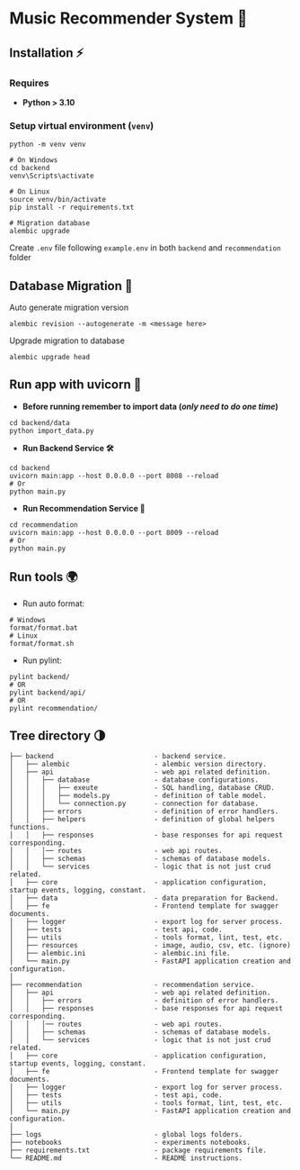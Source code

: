 
# Music Recommender System 🎼


## Installation ⚡️
### Requires
- **Python > 3.10**

### Setup virtual environment (`venv`)
```shell
python -m venv venv

# On Windows
cd backend
venv\Scripts\activate

# On Linux
source venv/bin/activate
pip install -r requirements.txt

# Migration database
alembic upgrade
```

Create `.env` file following `example.env` in both `backend` and `recommendation` folder


## Database Migration 💾
Auto generate migration version
```shell
alembic revision --autogenerate -m <message here>
```

Upgrade migration to database
```shell
alembic upgrade head
```


## Run app with uvicorn 🚀
- **Before running remember to import data (*only need to do one time*)**
```shell
cd backend/data
python import_data.py
```

- **Run Backend Service 🛠️**
```shell
cd backend
uvicorn main:app --host 0.0.0.0 --port 8008 --reload
# Or
python main.py
```

- **Run Recommendation Service 🎹**
```shell
cd recommendation
uvicorn main:app --host 0.0.0.0 --port 8009 --reload
# Or
python main.py
```


## Run tools 🌍
- Run auto format: 
```shell
# Windows
format/format.bat
# Linux
format/format.sh
```

- Run pylint: 
```shell
pylint backend/
# OR
pylint backend/api/
# OR
pylint recommendation/
```


## Tree directory 🌗
~~~
├── backend                         - backend service.
│   ├── alembic                     - alembic version directory.
│   ├── api                         - web api related definition.
│   │   ├── database                - database configurations.
│   │   │   ├── exeute              - SQL handling, database CRUD.
│   │   │   ├── models.py           - definition of table model.
│   │   │   └── connection.py       - connection for database.
│   │   ├── errors                  - definition of error handlers.
│   │   ├── helpers                 - definition of global helpers functions.
│   │   ├── responses               - base responses for api request corresponding.
│   │   │── routes                  - web api routes.
│   │   ├── schemas                 - schemas of database models.
│   │   └── services                - logic that is not just crud related.
│   ├── core                        - application configuration, startup events, logging, constant.
│   ├── data                        - data preparation for Backend.
│   ├── fe                          - Frontend template for swagger documents.
│   ├── logger                      - export log for server process.
│   ├── tests                       - test api, code.
│   ├── utils                       - tools format, lint, test, etc.
│   ├── resources                   - image, audio, csv, etc. (ignore)
│   ├── alembic.ini                 - alembic.ini file.
│   └── main.py                     - FastAPI application creation and configuration.
│
├── recommendation                  - recommendation service.
│   ├── api                         - web api related definition.
│   │   ├── errors                  - definition of error handlers.
│   │   ├── responses               - base responses for api request corresponding.
│   │   │── routes                  - web api routes.
│   │   ├── schemas                 - schemas of database models.
│   │   └── services                - logic that is not just crud related.
│   ├── core                        - application configuration, startup events, logging, constant.
│   ├── fe                          - Frontend template for swagger documents.
│   ├── logger                      - export log for server process.
│   ├── tests                       - test api, code.
│   ├── utils                       - tools format, lint, test, etc.
│   └── main.py                     - FastAPI application creation and configuration.
│
├── logs                            - global logs folders.
├── notebooks                       - experiments notebooks.
├── requirements.txt                - package requirements file.
└── README.md                       - README instructions.
~~~
